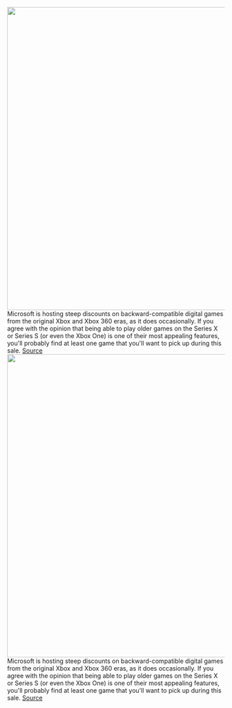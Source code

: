 <img src='https://cdn.vox-cdn.com/thumbor/qHY9hRz_eoOwunsQhSgQstlWInk=/0x0:1245x585/1200x800/filters:focal(481x233:679x431)/cdn.vox-cdn.com/uploads/chorus_image/image/70412024/gallery-1458823402-red-dead-redemption-2-does-it-star-john-marston-s-son-out-for-revenge-red-dead-redempti-424515.0.0.jpg' width='700px' /><br/>
Microsoft is hosting steep discounts on backward-compatible digital games from the original Xbox and Xbox 360 eras, as it does occasionally. If you agree with the opinion that being able to play older games on the Series X or Series S (or even the Xbox One) is one of their most appealing features, you'll probably find at least one game that you'll want to pick up during this sale.
<a href='https://www.theverge.com/good-deals/2022/1/20/22892969/xbox-games-360-original-backward-compatible-digital-sale-deal-microsoft'> Source <a/><img src='https://cdn.vox-cdn.com/thumbor/qHY9hRz_eoOwunsQhSgQstlWInk=/0x0:1245x585/1200x800/filters:focal(481x233:679x431)/cdn.vox-cdn.com/uploads/chorus_image/image/70412024/gallery-1458823402-red-dead-redemption-2-does-it-star-john-marston-s-son-out-for-revenge-red-dead-redempti-424515.0.0.jpg' width='700px' /><br/>
Microsoft is hosting steep discounts on backward-compatible digital games from the original Xbox and Xbox 360 eras, as it does occasionally. If you agree with the opinion that being able to play older games on the Series X or Series S (or even the Xbox One) is one of their most appealing features, you'll probably find at least one game that you'll want to pick up during this sale.
<a href='https://www.theverge.com/good-deals/2022/1/20/22892969/xbox-games-360-original-backward-compatible-digital-sale-deal-microsoft'> Source <a/>